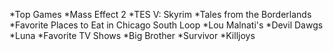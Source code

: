 *Top Games
  *Mass Effect 2
  *TES V: Skyrim
  *Tales from the Borderlands
*Favorite Places to Eat in Chicago South Loop
  *Lou Malnati's
  *Devil Dawgs
  *Luna
*Favorite TV Shows
  *Big Brother
  *Survivor
  *Killjoys
